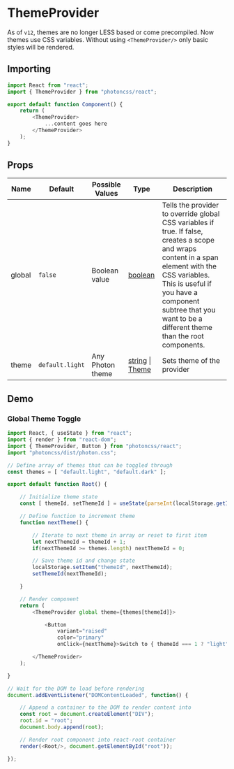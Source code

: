 # ThemeProvider
As of `v12`, themes are no longer LESS based or come precompiled. Now themes use CSS variables. Without using `<ThemeProvider/>` only basic styles will be rendered.

## Importing
```js hl_lines="2 6 7 8"
import React from "react";
import { ThemeProvider } from "photoncss/react";

export default function Component() {
	return (
		<ThemeProvider>
			...content goes here
		</ThemeProvider>
	);
}
```

## Props
| Name | Default | Possible Values | Type | Description |
| - | - | - | - | - |
| global | `false` | Boolean value | [boolean](https://developer.mozilla.org/en-US/docs/Web/JavaScript/Reference/Global_Objects/Boolean) | Tells the provider to override global CSS variables if true. If false, creates a scope and wraps content in a span element with the CSS variables. This is useful if you have a component subtree that you want to be a different theme than the root components. |
| theme | `default.light` | Any Photon theme | [string](https://developer.mozilla.org/en-US/docs/Web/JavaScript/Reference/Global_Objects/String) \| [Theme](../../types/theme/) | Sets theme of the provider |

## Demo

### Global Theme Toggle
```js
import React, { useState } from "react";
import { render } from "react-dom";
import { ThemeProvider, Button } from "photoncss/react";
import "photoncss/dist/photon.css";

// Define array of themes that can be toggled through
const themes = [ "default.light", "default.dark" ];

export default function Root() {

	// Initialize theme state
	const [ themeId, setThemeId ] = useState(parseInt(localStorage.getItem("themeId") || "0"));

	// Define function to increment theme
	function nextTheme() {

		// Iterate to next theme in array or reset to first item
		let nextThemeId = themeId + 1;
		if(nextThemeId >= themes.length) nextThemeId = 0;

		// Save theme id and change state
		localStorage.setItem("themeId", nextThemeId);
		setThemeId(nextThemeId);

	}

	// Render component
	return (
		<ThemeProvider global theme={themes[themeId]}>

			<Button
				variant="raised"
				color="primary"
				onClick={nextTheme}>Switch to { themeId === 1 ? "light":"dark" } theme</Button>

		</ThemeProvider>
	);

}

// Wait for the DOM to load before rendering
document.addEventListener("DOMContentLoaded", function() {

	// Append a container to the DOM to render content into
	const root = document.createElement("DIV");
	root.id = "root";
	document.body.append(root);

	// Render root component into react-root container
	render(<Root/>, document.getElementById("root"));

});
```
